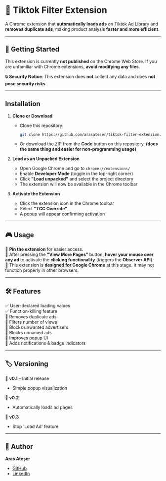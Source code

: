 # 📌 Tiktok Filter Extension  

A Chrome extension that **automatically loads ads** on [Tiktok Ad Library](https://library.tiktok.com/ads) and **removes duplicate ads**, making product analysis **faster and more efficient**.  

---

## 🚀 Getting Started  

This extension is currently **not published** on the Chrome Web Store. If you are unfamiliar with Chrome extensions, **avoid modifying any files**.  

🔒 **Security Notice**: This extension does **not** collect any data and does **not pose security risks**.  

---

## Installation  

1. **Clone or Download**  
   - Clone this repository:  
     ```sh
     git clone https://github.com/arasateser/tiktok-filter-extension.git
     ```
   - Or download the ZIP from the **Code** button on this repository. **(does the same thing and easier for non-programming usage)**

2. **Load as an Unpacked Extension**  
   - Open Google Chrome and go to `chrome://extensions/`  
   - Enable **Developer Mode** (toggle in the top-right corner)  
   - Click **"Load unpacked"** and select the project directory  
   - The extension will now be available in the Chrome toolbar  

3. **Activate the Extension**  
   - Click the extension icon in the Chrome toolbar  
   - Select **"TCC Override"**  
   - A popup will appear confirming activation
  
---

## 🎮 Usage  

🚀 **Pin the extension** for easier access.  
🚀 After pressing the **"View More Pages"** button, **hover your mouse over any ad** to activate the **clicking functionality** (triggers the **Observer API**).  
🚀 This extension is **designed for Google Chrome** at this stage. It may not function properly in other browsers.  

---

## 🛠 Features  

✅ User-declared loading values  
✅ Function-killing feature  
🔘 Removes duplicate ads  
🔘 Filters number of views  
🔘 Blocks unwanted advertisers  
🔘 Blocks unnamed ads  
🔘 Improves popup UI  
🔘 Adds notifications & badge indicators  

---

## 🏷 Versioning  

📌 **v0.1** – Initial release  
- Simple popup visualization  

📌 **v0.2**  
- Automatically loads ad pages  

📌 **v0.3**  
- Stop 'Load Ad' feature  

---

## 👤 Author  

**Aras Ateşer**  
- [GitHub](https://github.com/arasateser)
- [LinkedIn](https://www.linkedin.com/in/arasateser/)

